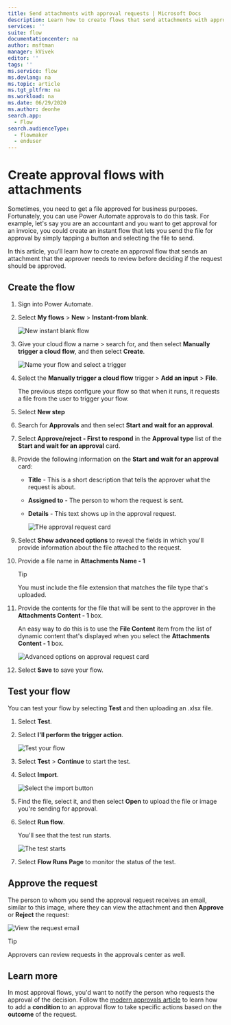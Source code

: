 ```yaml
---
title: Send attachments with approval requests | Microsoft Docs
description: Learn how to create flows that send attachments with approval requests.
services: ''
suite: flow
documentationcenter: na
author: msftman
manager: kVivek
editor: ''
tags: ''
ms.service: flow
ms.devlang: na
ms.topic: article
ms.tgt_pltfrm: na
ms.workload: na
ms.date: 06/29/2020
ms.author: deonhe
search.app: 
  - Flow
search.audienceType: 
  - flowmaker
  - enduser
---
```



# Create approval flows with attachments

Sometimes, you need to get a file approved for business purposes. Fortunately, you can use Power Automate approvals to do this task. For example, let's say you are an accountant and you want to get approval for an invoice, you could create an instant flow that lets you send the file for approval by simply tapping a button and selecting the file to send.

In this article, you’ll learn how to create an approval flow that sends an attachment that the approver needs to review before deciding if the request should be approved.

## Create the flow

1. Sign into Power Automate.
1. Select **My flows** > **New** > **Instant-from blank**.

    ![New instant blank flow](./media/approval-attachments/new-instand-blank.png)

1. Give your cloud flow a name > search for, and then select **Manually trigger a cloud flow**, and then select **Create**.

    ![Name your flow and select a trigger](./media/approval-attachments/name-flow-trigger.png)

1. Select the **Manually trigger a cloud flow** trigger > **Add an input** > **File**.

     The previous steps configure your flow so that when it runs, it requests a file from the user to trigger your flow.

1. Select **New step**
1. Search for **Approvals** and then select **Start and wait for an approval**.
1. Select **Approve/reject - First to respond** in the **Approval type** list of the **Start and wait for an approval** card.
1. Provide the following information on the **Start and wait for an approval** card:

   - **Title** - This is a short description that tells the approver what the request is about.
   - **Assigned to** - The person to whom the request is sent.
   - **Details** - This text shows up in the approval request.

     ![THe approval request card](./media/approval-attachments/approval-request-card.png)

1. Select **Show advanced options** to reveal the fields in which you'll provide information about the file attached to the request.
1. Provide a file name in **Attachments Name - 1**

   >[!TIP]
   >You must include the file extension that matches the file type that's uploaded.

1. Provide the contents for the file that will be sent to the approver in the **Attachments Content - 1** box. 

   An easy way to do this is to use the **File Content** item from the list of dynamic content that's displayed when you select the **Attachments Content - 1** box.

     ![Advanced options on approval request card](./media/approval-attachments/approval-request-card-advanced-options.png)

1. Select **Save** to save your flow.

## Test your flow

You can test your flow by selecting **Test** and then uploading an .xlsx file.

1. Select **Test**.
1. Select **I'll perform the trigger action**.

     ![Test your flow](./media/approval-attachments/test-flow.png)

1. Select **Test** > **Continue** to start the test.
1. Select **Import**.

     ![Select the import button](./media/approval-attachments/import-file.png)
1. Find the file, select it, and then select **Open** to upload the file or image you're sending for approval.

1. Select **Run flow**.

   You'll see that the test run starts.

     ![The test starts](./media/approval-attachments/test-started.png)

1. Select **Flow Runs Page** to monitor the status of the test.

## Approve the request

The person to whom you send the approval request receives an email, similar to this image, where they can view the attachment and then **Approve** or **Reject** the request:

![View the request email](./media/approval-attachments/approval-request-mail.png)

>[!TIP]
>Approvers can review requests in the approvals center as well.

## Learn more

In most approval flows, you'd want to notify the person who requests the approval of the decision. Follow the [modern approvals article](modern-approvals.md#add-an-email-action-for-approvals) to learn how to add a **condition** to an approval flow to take specific actions based on the **outcome** of the request.

